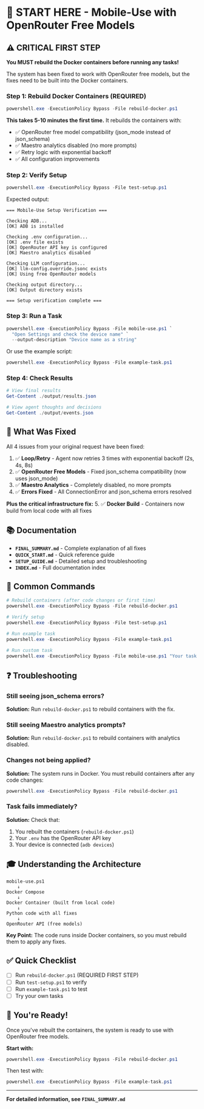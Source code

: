 # 🚀 START HERE - Mobile-Use with OpenRouter Free Models

## ⚠️ CRITICAL FIRST STEP

**You MUST rebuild the Docker containers before running any tasks!**

The system has been fixed to work with OpenRouter free models, but the fixes need to be built into the Docker containers.

### Step 1: Rebuild Docker Containers (REQUIRED)

```powershell
powershell.exe -ExecutionPolicy Bypass -File rebuild-docker.ps1
```

**This takes 5-10 minutes the first time.** It rebuilds the containers with:
- ✅ OpenRouter free model compatibility (json_mode instead of json_schema)
- ✅ Maestro analytics disabled (no more prompts)
- ✅ Retry logic with exponential backoff
- ✅ All configuration improvements

### Step 2: Verify Setup

```powershell
powershell.exe -ExecutionPolicy Bypass -File test-setup.ps1
```

Expected output:
```
=== Mobile-Use Setup Verification ===

Checking ADB...
[OK] ADB is installed

Checking .env configuration...
[OK] .env file exists
[OK] OpenRouter API key is configured
[OK] Maestro analytics disabled

Checking LLM configuration...
[OK] llm-config.override.jsonc exists
[OK] Using free OpenRouter models

Checking output directory...
[OK] Output directory exists

=== Setup verification complete ===
```

### Step 3: Run a Task

```powershell
powershell.exe -ExecutionPolicy Bypass -File mobile-use.ps1 `
  "Open Settings and check the device name" `
  --output-description "Device name as a string"
```

Or use the example script:
```powershell
powershell.exe -ExecutionPolicy Bypass -File example-task.ps1
```

### Step 4: Check Results

```powershell
# View final results
Get-Content ./output/results.json

# View agent thoughts and decisions
Get-Content ./output/events.json
```

## 🎯 What Was Fixed

All 4 issues from your original request have been fixed:

1. ✅ **Loop/Retry** - Agent now retries 3 times with exponential backoff (2s, 4s, 8s)
2. ✅ **OpenRouter Free Models** - Fixed json_schema compatibility (now uses json_mode)
3. ✅ **Maestro Analytics** - Completely disabled, no more prompts
4. ✅ **Errors Fixed** - All ConnectionError and json_schema errors resolved

**Plus the critical infrastructure fix:**
5. ✅ **Docker Build** - Containers now build from local code with all fixes

## 📚 Documentation

- **`FINAL_SUMMARY.md`** - Complete explanation of all fixes
- **`QUICK_START.md`** - Quick reference guide
- **`SETUP_GUIDE.md`** - Detailed setup and troubleshooting
- **`INDEX.md`** - Full documentation index

## 🔧 Common Commands

```powershell
# Rebuild containers (after code changes or first time)
powershell.exe -ExecutionPolicy Bypass -File rebuild-docker.ps1

# Verify setup
powershell.exe -ExecutionPolicy Bypass -File test-setup.ps1

# Run example task
powershell.exe -ExecutionPolicy Bypass -File example-task.ps1

# Run custom task
powershell.exe -ExecutionPolicy Bypass -File mobile-use.ps1 "Your task here"
```

## ❓ Troubleshooting

### Still seeing json_schema errors?
**Solution:** Run `rebuild-docker.ps1` to rebuild containers with the fix.

### Still seeing Maestro analytics prompts?
**Solution:** Run `rebuild-docker.ps1` to rebuild containers with analytics disabled.

### Changes not being applied?
**Solution:** The system runs in Docker. You must rebuild containers after any code changes:
```powershell
powershell.exe -ExecutionPolicy Bypass -File rebuild-docker.ps1
```

### Task fails immediately?
**Solution:** Check that:
1. You rebuilt the containers (`rebuild-docker.ps1`)
2. Your `.env` has the OpenRouter API key
3. Your device is connected (`adb devices`)

## 🎓 Understanding the Architecture

```
mobile-use.ps1
    ↓
Docker Compose
    ↓
Docker Container (built from local code)
    ↓
Python code with all fixes
    ↓
OpenRouter API (free models)
```

**Key Point:** The code runs inside Docker containers, so you must rebuild them to apply any fixes.

## ✅ Quick Checklist

- [ ] Run `rebuild-docker.ps1` (REQUIRED FIRST STEP)
- [ ] Run `test-setup.ps1` to verify
- [ ] Run `example-task.ps1` to test
- [ ] Try your own tasks

## 🎉 You're Ready!

Once you've rebuilt the containers, the system is ready to use with OpenRouter free models.

**Start with:**
```powershell
powershell.exe -ExecutionPolicy Bypass -File rebuild-docker.ps1
```

Then test with:
```powershell
powershell.exe -ExecutionPolicy Bypass -File example-task.ps1
```

---

**For detailed information, see `FINAL_SUMMARY.md`**
